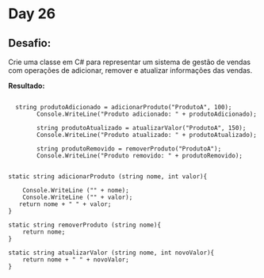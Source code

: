 # Day 26

## Desafio:

Crie uma classe em C# para representar um sistema de gestão de vendas com operações de adicionar, remover e atualizar informações das vendas.

**Resultado:**

```cshap

  string produtoAdicionado = adicionarProduto("ProdutoA", 100);
        Console.WriteLine("Produto adicionado: " + produtoAdicionado);

        string produtoAtualizado = atualizarValor("ProdutoA", 150);
        Console.WriteLine("Produto atualizado: " + produtoAtualizado);

        string produtoRemovido = removerProduto("ProdutoA");
        Console.WriteLine("Produto removido: " + produtoRemovido);


static string adicionarProduto (string nome, int valor){

    Console.WriteLine ("" + nome);
    Console.WriteLine ("" + valor);
   return nome + " " + valor;
}

static string removerProduto (string nome){
    return nome;
}

static string atualizarValor (string nome, int novoValor){
    return nome + " " + novoValor;
}